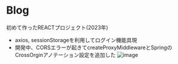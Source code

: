 # Blog
初めて作ったREACTプロジェクト(2023年)

- axios, sessionStorageを利用してログイン機能具現
- 開発中、CORSエラーが起きてcreateProxyMiddlewareとSpringのCrossOrginアノテーション設定を追加した
![image](https://github.com/seungheondev/Blog/assets/170543088/bf4fe6ac-bf64-4bea-a2c9-3f8b7ea3fa84)
